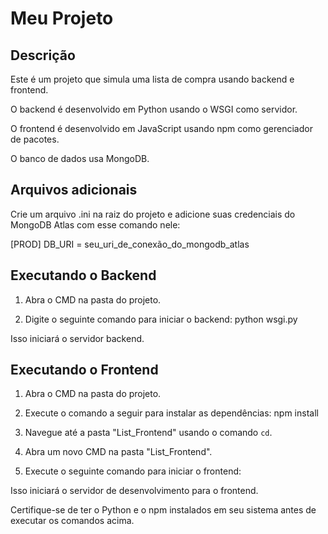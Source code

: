 # Meu Projeto

## Descrição

Este é um projeto que simula uma lista de compra usando backend e frontend.

O backend é desenvolvido em Python usando o WSGI como servidor.

O frontend é desenvolvido em JavaScript usando npm como gerenciador de pacotes.

O banco de dados usa MongoDB.
## Arquivos adicionais

Crie um arquivo .ini na raiz do projeto e adicione suas credenciais do MongoDB Atlas com esse comando nele:

[PROD]
DB_URI = seu_uri_de_conexão_do_mongodb_atlas

## Executando o Backend

1. Abra o CMD na pasta do projeto.

2. Digite o seguinte comando para iniciar o backend: python wsgi.py

Isso iniciará o servidor backend.

## Executando o Frontend

1. Abra o CMD na pasta do projeto.

2. Execute o comando a seguir para instalar as dependências: npm install

3. Navegue até a pasta "List_Frontend" usando o comando `cd`.

4. Abra um novo CMD na pasta "List_Frontend".

5. Execute o seguinte comando para iniciar o frontend:

Isso iniciará o servidor de desenvolvimento para o frontend.

Certifique-se de ter o Python e o npm instalados em seu sistema antes de executar os comandos acima.
